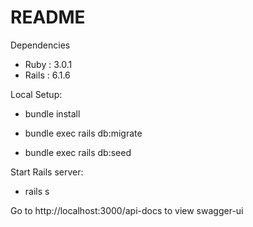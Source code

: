 # README

Dependencies

* Ruby : 3.0.1
* Rails : 6.1.6

Local Setup:

* bundle install

* bundle exec rails db:migrate

* bundle exec rails db:seed

Start Rails server: 

* rails s

Go to http://localhost:3000/api-docs to view swagger-ui
